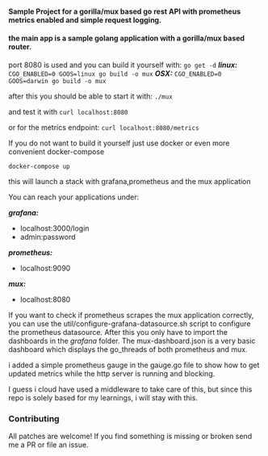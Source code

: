 #### Sample Project for a gorilla/mux based go rest API with prometheus metrics enabled and simple request logging.

#### the main app is a sample golang application with a gorilla/mux based router.
port 8080 is used and you can build it yourself with:
`go get -d`
***linux:***
`CGO_ENABLED=0 GOOS=linux go build -o mux`
***OSX:***
`CGO_ENABLED=0 GOOS=darwin go build -o mux`

after this you should be able to start it with:
`./mux`

and test it with
`curl localhost:8080`

or for the metrics endpoint:
`curl localhost:8080/metrics`

If you do not want to build it yourself just use docker or even more convenient docker-compose

`docker-compose up`

this will launch a stack with grafana,prometheus and the mux application

You can reach your applications under:

***grafana:***
  - localhost:3000/login
  - admin:password

***prometheus:***
  - localhost:9090

***mux:***
  - localhost:8080

If you want to check if prometheus scrapes the mux application correctly,
you can use the util/configure-grafana-datasource.sh script to configure the prometheus datasource.
After this you only have to import the dashboards in the *grafana* folder.
The mux-dashboard.json is a very basic dashboard which displays the go_threads of both prometheus and mux.

i added a simple prometheus gauge in the gauge.go file to show how to get updated metrics while the http server is running and blocking.

I guess i cloud have used a middleware to take care of this, but since this repo is solely based for my learnings, i will stay with this.


### Contributing

All patches are welcome!
If you find something is missing or broken send me a PR or file an issue.
